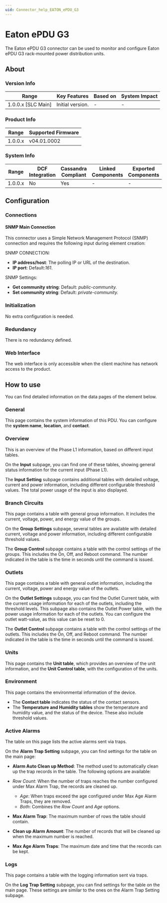 ```yaml
---
uid: Connector_help_EATON_ePDU_G3
---
```


# Eaton ePDU G3

The Eaton ePDU G3 connector can be used to monitor and configure Eaton ePDU G3 rack-mounted power distribution units.

## About

### Version Info

| Range                | Key Features     | Based on     | System Impact     |
|----------------------|------------------|--------------|-------------------|
| 1.0.0.x \[SLC Main\] | Initial version. | \-           | \-                |

### Product Info

| Range     | Supported Firmware     |
|-----------|------------------------|
| 1.0.0.x   | v04.01.0002            |

### System Info

| Range     | DCF Integration     | Cassandra Compliant     | Linked Components     | Exported Components     |
|-----------|---------------------|-------------------------|-----------------------|-------------------------|
| 1.0.0.x   | No                  | Yes                     | \-                    | \-                      |

## Configuration

### Connections

#### SNMP Main Connection

This connector uses a Simple Network Management Protocol (SNMP) connection and requires the following input during element creation:

SNMP CONNECTION:

- **IP address/host**: The polling IP or URL of the destination.
- **IP port**: Default:*161*.

SNMP Settings:

- **Get community string**: Default: *public-community.*
- **Set community string**: Default: *private-community.*

### Initialization

No extra configuration is needed.

### Redundancy

There is no redundancy defined.

### Web Interface

The web interface is only accessible when the client machine has network access to the product.

## How to use

You can find detailed information on the data pages of the element below.

### General

This page contains the system information of this PDU. You can configure the **system name**, **location**, and **contact**.

### Overview

This is an overview of the Phase L1 information, based on different input tables.

On the **Input** subpage, you can find one of these tables, showing general status information for the current input (Phase L1).

The **Input Setting** subpage contains additional tables with detailed voltage, current and power information, including different configurable threshold values. The total power usage of the input is also displayed.

### Branch Circuits

This page contains a table with general group information. It includes the current, voltage, power, and energy value of the groups.

On the **Group Settings** subpage, several tables are available with detailed current, voltage and power information, including different configurable threshold values.

The **Group Control** subpage contains a table with the control settings of the groups. This includes the On, Off, and Reboot command. The number indicated in the table is the time in seconds until the command is issued.

### Outlets

This page contains a table with general outlet information, including the current, voltage, power and energy value of the outlets.

On the **Outlet Settings** subpage, you can find the Outlet Current table, with the current usage information for each of the outlets, including the threshold levels. This subpage also contains the Outlet Power table, with the power usage information for each of the outlets. You can configure the outlet watt-value, as this value can be reset to 0.

The **Outlet Control** subpage contains a table with the control settings of the outlets. This includes the On, Off, and Reboot command. The number indicated in the table is the time in seconds until the command is issued.

### Units

This page contains the **Unit table**, which provides an overview of the unit information, and the **Unit Control table**, with the configuration of the units.

### Environment

This page contains the environmental information of the device.

- The **Contact table** indicates the status of the contact sensors.
- The **Temperature and Humidity tables** show the temperature and humidity value, and the status of the device. These also include threshold values.

### Active Alarms

The table on this page lists the active alarms sent via traps.

On the **Alarm Trap Setting** subpage, you can find settings for the table on the main page:

- **Alarm Auto Clean up Method**: The method used to automatically clean up the trap records in the table. The following options are available:

- *Row Count*: When the number of traps reaches the number configured under Max Alarm Trap, the records are cleaned up.
  - *Age*: When traps exceed the age configured under Max Age Alarm Traps, they are removed.
  - *Both*: Combines the *Row Count* and *Age* options.

- **Max Alarm Trap**: The maximum number of rows the table should contain.

- **Clean up Alarm Amount**: The number of records that will be cleaned up when the maximum number is reached.

- **Max Age Alarm Traps**: The maximum date and time that the records can be kept.

### Logs

This page contains a table with the logging information sent via traps.

On the **Log** **Trap Setting** subpage, you can find settings for the table on the main page. These settings are similar to the ones on the Alarm Trap Setting subpage.
